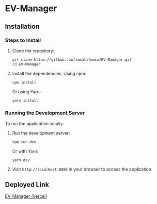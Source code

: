 # EV-Manager

## Installation

### Steps to Install

1. Clone the repository:

   ```bash
   git clone https://github.com/iamatifmoin/EV-Manager.git
   cd EV-Manager
   ```

2. Install the dependencies:
   Using npm:
   ```bash
   npm install
   ```
   Or using Yarn:
   ```bash
   yarn install
   ```

### Running the Development Server

To run the application locally:

1. Run the development server:

   ```bash
   npm run dev
   ```

   Or with Yarn:

   ```bash
   yarn dev
   ```

2. Visit `http://localhost:8080` in your browser to access the application.

## Deployed Link

[EV-Manager (Vercel)](https://ev-manager-chi.vercel.app/)
